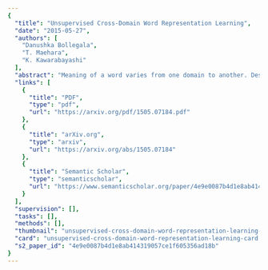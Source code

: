 ```yaml
---
{
  "title": "Unsupervised Cross-Domain Word Representation Learning",
  "date": "2015-05-27",
  "authors": [
    "Danushka Bollegala",
    "T. Maehara",
    "K. Kawarabayashi"
  ],
  "abstract": "Meaning of a word varies from one domain to another. Despite this important domain dependence in word semantics, existing word representation learning methods are bound to a single domain. Given a pair of \\emph{source}-\\emph{target} domains, we propose an unsupervised method for learning domain-specific word representations that accurately capture the domain-specific aspects of word semantics. First, we select a subset of frequent words that occur in both domains as \\emph{pivots}. Next, we optimize an objective function that enforces two constraints: (a) for both source and target domain documents, pivots that appear in a document must accurately predict the co-occurring non-pivots, and (b) word representations learnt for pivots must be similar in the two domains. Moreover, we propose a method to perform domain adaptation using the learnt word representations. Our proposed method significantly outperforms competitive baselines including the state-of-the-art domain-insensitive word representations, and reports best sentiment classification accuracies for all domain-pairs in a benchmark dataset.",
  "links": [
    {
      "title": "PDF",
      "type": "pdf",
      "url": "https://arxiv.org/pdf/1505.07184.pdf"
    },
    {
      "title": "arXiv.org",
      "type": "arxiv",
      "url": "https://arxiv.org/abs/1505.07184"
    },
    {
      "title": "Semantic Scholar",
      "type": "semanticscholar",
      "url": "https://www.semanticscholar.org/paper/4e9e0087b4d1e8ab414319057ce1f605356ad18b"
    }
  ],
  "supervision": [],
  "tasks": [],
  "methods": [],
  "thumbnail": "unsupervised-cross-domain-word-representation-learning-thumb.jpg",
  "card": "unsupervised-cross-domain-word-representation-learning-card.jpg",
  "s2_paper_id": "4e9e0087b4d1e8ab414319057ce1f605356ad18b"
}
---
```


